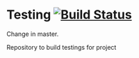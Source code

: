 Testing [![Build Status](https://travis-ci.org/ddre54/Testing.png?branch=master)](https://travis-ci.org/ddre54/Testing)
=======

Change in master.

Repository to build testings for project

